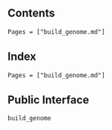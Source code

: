 

## Contents

```@contents
Pages = ["build_genome.md"]
```

## Index

```@index
Pages = ["build_genome.md"]
```

## Public Interface

```@docs
build_genome
```
